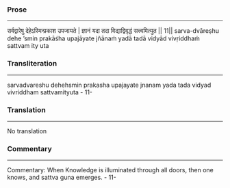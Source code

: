 ### Prose 
 --- 
सर्वद्वारेषु देहेऽस्मिन्प्रकाश उपजायते |
ज्ञानं यदा तदा विद्याद्विवृद्धं सत्त्वमित्युत || 11||
sarva-dvāreṣhu dehe ’smin prakāśha upajāyate
jñānaṁ yadā tadā vidyād vivṛiddhaṁ sattvam ity uta

### Transliteration 
 --- 
sarvadvareshu dehehsmin prakasha upajayate jnanam yada tada vidyad vivriddham sattvamityuta - 11-

### Translation 
 --- 
No translation

### Commentary 
 --- 
Commentary: When Knowledge is illuminated through all doors, then one knows, and sattva guna emerges. - 11-